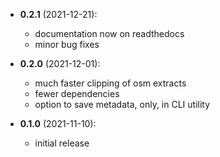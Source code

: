 - **0.2.1** (2021-12-21):
    - documentation now on readthedocs
    - minor bug fixes

- **0.2.0** (2021-12-01):
    - much faster clipping of osm extracts
    - fewer dependencies
    - option to save metadata, only, in CLI utility

- **0.1.0** (2021-11-10):
    - initial release
